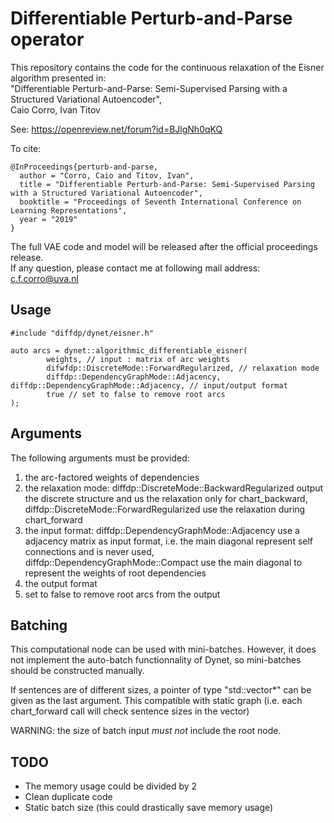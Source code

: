 # Differentiable Perturb-and-Parse operator

This repository contains the code for the continuous relaxation of the Eisner algorithm presented in:  
"Differentiable Perturb-and-Parse: Semi-Supervised Parsing with a Structured Variational Autoencoder",  
Caio Corro, Ivan Titov


See: https://openreview.net/forum?id=BJlgNh0qKQ


To cite:  
```
@InProceedings{perturb-and-parse,  
  author = "Corro, Caio and Titov, Ivan",  
  title = "Differentiable Perturb-and-Parse: Semi-Supervised Parsing with a Structured Variational Autoencoder",  
  booktitle = "Proceedings of Seventh International Conference on Learning Representations",  
  year = "2019"  
}
```

The full VAE code and model will be released after the official proceedings release.  
If any question, please contact me at following mail address: c.f.corro@uva.nl


## Usage

```
#include "diffdp/dynet/eisner.h"

auto arcs = dynet::algorithmic_differentiable_eisner(
        weights, // input : matrix of arc weights
        difwfdp::DiscreteMode::ForwardRegularized, // relaxation mode
        diffdp::DependencyGraphMode::Adjacency, diffdp::DependencyGraphMode::Adjacency, // input/output format
        true // set to false to remove root arcs
);
```


## Arguments

The following arguments must be provided:
1. the arc-factored weights of dependencies
2. the relaxation mode: diffdp::DiscreteMode::BackwardRegularized output the discrete structure and us
   the relaxation only for chart_backward, diffdp::DiscreteMode::ForwardRegularized use the relaxation during chart_forward
3. the input format: diffdp::DependencyGraphMode::Adjacency use a adjacency matrix as input format, i.e. the main diagonal
   represent self connections and is never used, diffdp::DependencyGraphMode::Compact use the main diagonal to represent the weights
   of root dependencies
4. the output format
5. set to false to remove root arcs from the output


## Batching

This computational node can be used with mini-batches.
However, it does not implement the auto-batch functionnality of Dynet, so mini-batches should be constructed manually.

If sentences are of different sizes, a pointer of type "std::vector<unsigned>*" can be given as the last argument.
This compatible with static graph (i.e. each chart_forward call will check sentence sizes in the vector)

WARNING: the size of batch input *must not* include the root node.


## TODO

- The memory usage could be divided by 2
- Clean duplicate code
- Static batch size (this could drastically save memory usage)